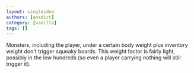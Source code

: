 ```yaml
---
layout: singleidea
authors: [aosdict]
category: [vanilla]
tags: []
---
```

Monsters, including the player, under a certain body weight plus inventory weight don't trigger squeaky boards. This weight factor is fairly light, possibly in the low hundreds (so even a player carrying nothing will still trigger it).
